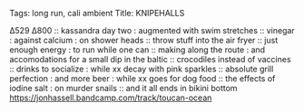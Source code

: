 Tags: long run, cali ambient
Title: KNIPEHALLS 
  
∆529 ∆800 :: kassandra day two : augmented with swim stretches :: vinegar : against calcium : on shower heads :: throw stuff into the air fryer :: just enough energy : to run while one can :: making along the route : and accomodations for a small dip in the baltic :: crocodiles instead of vaccines :: drinks to socialize : while xx decay with pink sparkles :: absolute grill perfection : and more beer : while xx goes for dog food :: the effects of iodine salt : on murder snails :: and it all ends in bikini bottom
<https://jonhassell.bandcamp.com/track/toucan-ocean>  
